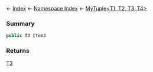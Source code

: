 ← [Index](Api-Index) ← [Namespace Index](Namespace-Index) ← [MyTuple&lt;T1, T2, T3, T4&gt;](VRage.MyTuple`4)

### Summary

```csharp
public T3 Item3
```

### Returns

[T3]()

